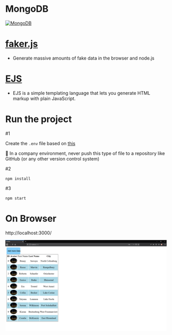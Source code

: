 # MongoDB
<a href="https://www.mongodb.com/">![MongoDB](https://img.shields.io/badge/MongoDB-The%20database%20for%20modern%20applications-brightgreen)</a>  

# [faker.js](https://www.npmjs.com/package/faker)  

- Generate massive amounts of fake data in the browser and node.js

# [EJS](https://ejs.co/)  

- EJS is a simple templating language that lets you generate HTML markup with plain JavaScript.

# Run the project

#1

Create the ```.env``` file based on [this](https://github.com/marcelosperalta/dci/blob/master/200820/.env)

🚨 In a company environment, never push this type of file to a repository like GitHub (or any other version control system)

#2

```
npm install
```

#3

```
npm start
```

# On Browser

http://localhost:3000/

![screenshot](./screenshot.png)